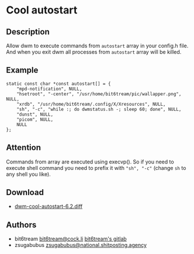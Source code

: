 Cool autostart
==============

Description
-----------
Allow dwm to execute commands from `autostart` array in your config.h file.
And when you exit dwm all processes from `autostart` array will be killed.

Example
-------

	static const char *const autostart[] = {
		"mpd-notification", NULL,
		"hsetroot", "-center", "/usr/home/bit6tream/pic/wallapper.png", NULL,
		"xrdb", "/usr/home/bit6tream/.config/X/Xresources", NULL,
		"sh", "-c", "while :; do dwmstatus.sh -; sleep 60; done", NULL,
		"dunst", NULL,
		"picom", NULL,
		NULL
	};

Attention
---------
Commands from array are executed using execvp().
So if you need to execute shell command you need to prefix it with
`"sh", "-c"` (change `sh` to any shell you like).

Download
--------
* [dwm-cool-autostart-6.2.diff](dwm-cool-autostart-6.2.diff)

Authors
-------
* bit6tream <bit6tream@cock.li> [bit6tream's gitlab](https://gitlab.com/bit9tream)
* zsugabubus <zsugabubus@national.shitposting.agency>
